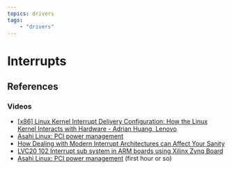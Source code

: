 ```yaml
---
topics: drivers
tags:
    - "drivers"
---
```


# Interrupts

## References

### Videos

- [[x86] Linux Kernel Interrupt Delivery Configuration: How the Linux Kernel Interacts with Hardware - Adrian Huang, Lenovo](https://youtu.be/UqnixJCpHGM)
- [Asahi Linux: PCI power management](https://www.youtube.com/live/xlNBi8wLyY8)
- [How Dealing with Modern Interrupt Architectures can Affect Your Sanity](https://youtu.be/YE8cRHVIM4E)
- [LVC20 102 Interrupt sub system in ARM boards using Xilinx Zynq Board](https://youtu.be/0OT_d8guDN0)
- [Asahi Linux: PCI power management](https://www.youtube.com/live/xlNBi8wLyY8) (first hour or so)

